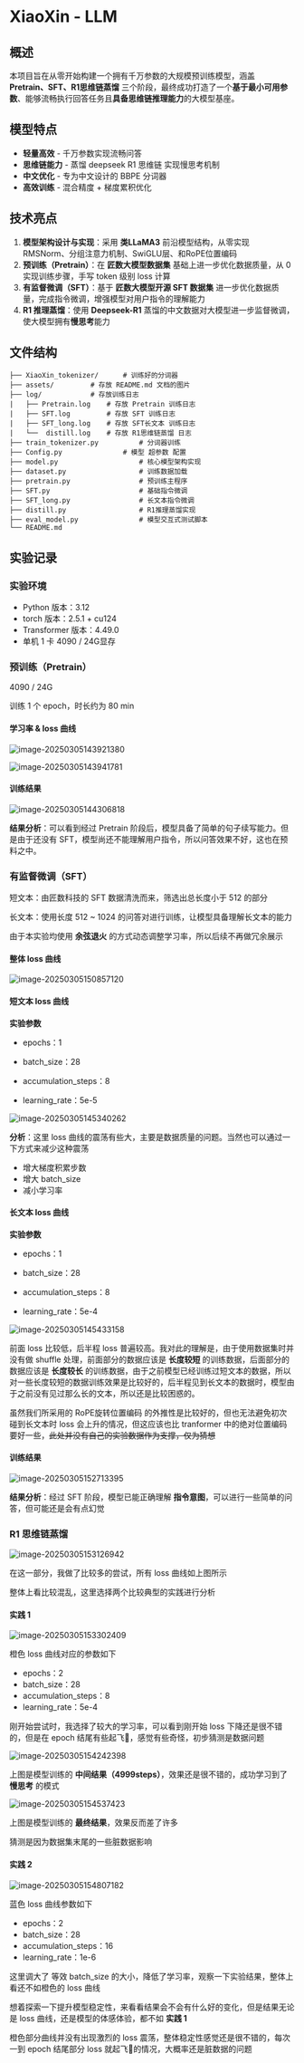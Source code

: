 # XiaoXin - LLM



## 概述



本项目旨在从零开始构建一个拥有千万参数的大规模预训练模型，涵盖 **Pretrain、SFT、R1思维链蒸馏** 三个阶段，最终成功打造了一个**基于最小可用参数**、能够流畅执行回答任务且**具备思维链推理能力**的大模型基座。



## 模型特点



- **轻量高效** - 千万参数实现流畅问答
- **思维链能力** - 蒸馏 deepseek R1 思维链 实现慢思考机制
- **中文优化** - 专为中文设计的 BBPE 分词器
- **高效训练** - 混合精度 + 梯度累积优化



## 技术亮点



1. **模型架构设计与实现**：采用 **类LLaMA3** 前沿模型结构，从零实现 RMSNorm、分组注意力机制、SwiGLU层、和RoPE位置编码
1. **预训练（Pretrain）**：在 **匠数大模型数据集** 基础上进一步优化数据质量，从 0 实现训练步骤，手写 token 级别 loss 计算
1. **有监督微调（SFT）**：基于  **匠数大模型开源 SFT 数据集**  进一步优化数据质量，完成指令微调，增强模型对用户指令的理解能力
1. **R1 推理蒸馏**：使用 **Deepseek-R1** 蒸馏的中文数据对大模型进一步监督微调，使大模型拥有**慢思考**能力



## 文件结构



`````
├── XiaoXin_tokenizer/		# 训练好的分词器
├── assets/			# 存放 README.md 文档的图片
├── log/			# 存放训练日志
|	├── Pretrain.log 	# 存放 Pretrain 训练日志
|	├── SFT.log 		# 存放 SFT 训练日志
|	├── SFT_long.log 	# 存放 SFT长文本 训练日志
|	└──  distill.log 	# 存放 R1思维链蒸馏 日志
├── train_tokenizer.py      	# 分词器训练
├── Config.py              	# 模型 超参数 配置
├── model.py                	# 核心模型架构实现
├── dataset.py              	# 训练数据加载
├── pretrain.py             	# 预训练主程序
├── SFT.py                  	# 基础指令微调
├── SFT_long.py             	# 长文本指令微调
├── distill.py              	# R1推理蒸馏实现
├── eval_model.py           	# 模型交互式测试脚本
└── README.md	
`````



## 实验记录



### 实验环境



- Python 版本：3.12
- torch 版本：2.5.1 + cu124
- Transformer 版本：4.49.0
- 单机 1 卡 4090 / 24G显存



### 预训练（Pretrain）



4090 / 24G

训练 1 个 epoch，时长约为 80 min



#### 学习率 & loss 曲线

![image-20250305143921380](assets/pretrain-lr.png)



![image-20250305143941781](assets/pretrain-loss.png)



#### 训练结果



![image-20250305144306818](assets/pretrain-res.png)



**结果分析**：可以看到经过 Pretrain 阶段后，模型具备了简单的句子续写能力。但是由于还没有 SFT，模型尚还不能理解用户指令，所以问答效果不好，这也在预料之中。



### 有监督微调（SFT）



短文本：由匠数科技的 SFT 数据清洗而来，筛选出总长度小于 512 的部分

长文本：使用长度 512 ~ 1024 的问答对进行训练，让模型具备理解长文本的能力



由于本实验均使用  **余弦退火**  的方式动态调整学习率，所以后续不再做冗余展示



#### 整体 loss 曲线



![image-20250305150857120](assets/SFT-loss.png)



#### 短文本 loss 曲线



**实验参数**

- epochs：1

- batch_size：28
- accumulation_steps：8
- learning_rate：5e-5



![image-20250305145340262](assets/SFT-short.png)



**分析**：这里 loss 曲线的震荡有些大，主要是数据质量的问题。当然也可以通过一下方式来减少这种震荡

- 增大梯度积累步数
- 增大 batch_size
- 减小学习率



#### 长文本 loss 曲线



**实验参数**

- epochs：1

- batch_size：28
- accumulation_steps：8
- learning_rate：5e-4



![image-20250305145433158](assets/SFT-long.png)



前面 loss 比较低，后半程 loss 普遍较高。我对此的理解是，由于使用数据集时并没有做 shuffle 处理，前面部分的数据应该是  **长度较短**  的训练数据，后面部分的数据应该是  **长度较长**  的训练数据，由于之前模型已经训练过短文本的数据，所以对一些长度较短的数据训练效果是比较好的，后半程见到长文本的数据时，模型由于之前没有见过那么长的文本，所以还是比较困惑的。

虽然我们所采用的 RoPE旋转位置编码 的外推性是比较好的，但也无法避免初次碰到长文本时 loss 会上升的情况，但这应该也比 tranformer 中的绝对位置编码要好一些，~~此处并没有自己的实验数据作为支撑，仅为猜想~~



#### 训练结果



![image-20250305152713395](assets/SFT-res.png)



**结果分析**：经过 SFT 阶段，模型已能正确理解  **指令意图**，可以进行一些简单的问答，但可能还是会有点幻觉



### R1 思维链蒸馏



![image-20250305153126942](assets/R1-loss.png)



在这一部分，我做了比较多的尝试，所有 loss 曲线如上图所示

整体上看比较混乱，这里选择两个比较典型的实践进行分析



#### 实践 1



![image-20250305153302409](assets/R1-orange.png)



橙色 loss 曲线对应的参数如下

- epochs：2
- batch_size：28
- accumulation_steps：8
- learning_rate：5e-4



刚开始尝试时，我选择了较大的学习率，可以看到刚开始 loss 下降还是很不错的，但是在 epoch 结尾有些起飞🛫，感觉有些奇怪，初步猜测是数据问题



![image-20250305154242398](assets/R1-orange-res.png)



上图是模型训练的  **中间结果（4999steps）**，效果还是很不错的，成功学习到了  **慢思考**  的模式



![image-20250305154537423](assets/R1-orange-res2.png)



上图是模型训练的  **最终结果**，效果反而差了许多

猜测是因为数据集末尾的一些脏数据影响



#### 实践 2



![image-20250305154807182](assets/R1-blue.png)



蓝色 loss 曲线参数如下

- epochs：2
- batch_size：28
- accumulation_steps：16
- learning_rate：1e-6



这里调大了 等效 batch_size 的大小，降低了学习率，观察一下实验结果，整体上看还不如橙色的 loss 曲线



想着探索一下提升模型稳定性，来看看结果会不会有什么好的变化，但是结果无论是 loss 曲线，还是模型的体感体验，都不如  **实践 1** 



橙色部分曲线并没有出现激烈的 loss 震荡，整体稳定性感觉还是很不错的，每次一到 epoch 结尾部分 loss 就起飞🛫的情况，大概率还是脏数据的问题





